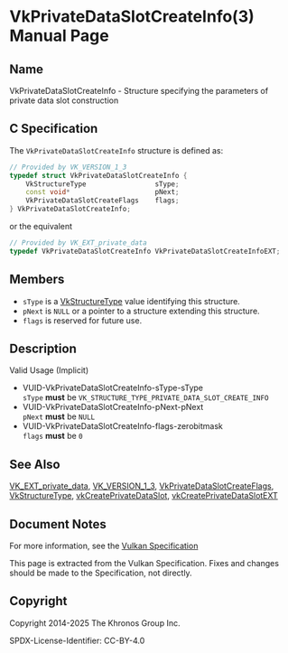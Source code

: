 # VkPrivateDataSlotCreateInfo(3) Manual Page

## Name

VkPrivateDataSlotCreateInfo - Structure specifying the parameters of private data slot construction



## [](#_c_specification)C Specification

The `VkPrivateDataSlotCreateInfo` structure is defined as:

```c++
// Provided by VK_VERSION_1_3
typedef struct VkPrivateDataSlotCreateInfo {
    VkStructureType                 sType;
    const void*                     pNext;
    VkPrivateDataSlotCreateFlags    flags;
} VkPrivateDataSlotCreateInfo;
```

or the equivalent

```c++
// Provided by VK_EXT_private_data
typedef VkPrivateDataSlotCreateInfo VkPrivateDataSlotCreateInfoEXT;
```

## [](#_members)Members

- `sType` is a [VkStructureType](https://registry.khronos.org/vulkan/specs/latest/man/html/VkStructureType.html) value identifying this structure.
- `pNext` is `NULL` or a pointer to a structure extending this structure.
- `flags` is reserved for future use.

## [](#_description)Description

Valid Usage (Implicit)

- [](#VUID-VkPrivateDataSlotCreateInfo-sType-sType)VUID-VkPrivateDataSlotCreateInfo-sType-sType  
  `sType` **must** be `VK_STRUCTURE_TYPE_PRIVATE_DATA_SLOT_CREATE_INFO`
- [](#VUID-VkPrivateDataSlotCreateInfo-pNext-pNext)VUID-VkPrivateDataSlotCreateInfo-pNext-pNext  
  `pNext` **must** be `NULL`
- [](#VUID-VkPrivateDataSlotCreateInfo-flags-zerobitmask)VUID-VkPrivateDataSlotCreateInfo-flags-zerobitmask  
  `flags` **must** be `0`

## [](#_see_also)See Also

[VK\_EXT\_private\_data](https://registry.khronos.org/vulkan/specs/latest/man/html/VK_EXT_private_data.html), [VK\_VERSION\_1\_3](https://registry.khronos.org/vulkan/specs/latest/man/html/VK_VERSION_1_3.html), [VkPrivateDataSlotCreateFlags](https://registry.khronos.org/vulkan/specs/latest/man/html/VkPrivateDataSlotCreateFlags.html), [VkStructureType](https://registry.khronos.org/vulkan/specs/latest/man/html/VkStructureType.html), [vkCreatePrivateDataSlot](https://registry.khronos.org/vulkan/specs/latest/man/html/vkCreatePrivateDataSlot.html), [vkCreatePrivateDataSlotEXT](https://registry.khronos.org/vulkan/specs/latest/man/html/vkCreatePrivateDataSlotEXT.html)

## [](#_document_notes)Document Notes

For more information, see the [Vulkan Specification](https://registry.khronos.org/vulkan/specs/latest/html/vkspec.html#VkPrivateDataSlotCreateInfo)

This page is extracted from the Vulkan Specification. Fixes and changes should be made to the Specification, not directly.

## [](#_copyright)Copyright

Copyright 2014-2025 The Khronos Group Inc.

SPDX-License-Identifier: CC-BY-4.0